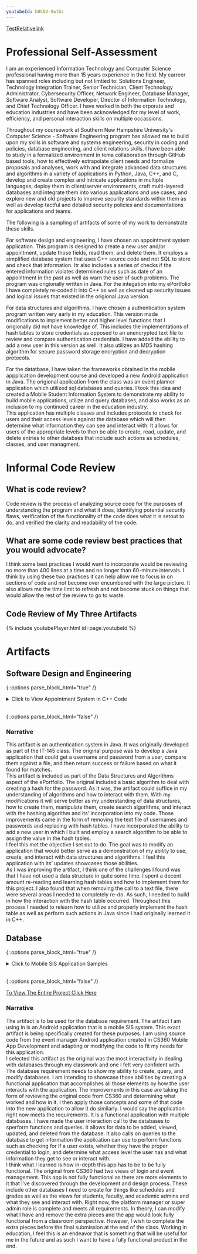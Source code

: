 ```yaml
---
youtubeId: b0CQV-9wtbs
---
```

[TestRelativelink](./MobileSIS)
# Professional Self-Assessment

I am an experienced Information Technology and Computer Science professional having more than 15 years experience in the field.  My carreer has spanned roles including 
but not limtied to: Solutions Engineer, Technology Integration Trainer, Senior Technician, Client Technology Administrator, Cybersecurity Officer, Network Engineer, 
Database Manager, Software Analyst, Software Developer, Director of Information Technology, and Chief Technology Officer. I have worked in both the orporate and 
education industries and have been acknowledged for my level of work, efficiency, and personal interaction skills on multiple occassions.

Throughout my coursework at Southern New Hampshire University's Computer Science - Software Engineering program has allowed me to build upon my skills in software and 
systems engineering, security in coding and policies, database engineering, and client relations skills. 
I have been able to study in a formalized environment in tema collaboration through GitHub based tools, how to effectively extrapolate client needs and formalize 
proposals and analyses, work with and integrate advanced data structures and algorithms in a variety of applications in Python, Java, C++, and C, develop and create 
complex and intricate applications in multiple languages, deploy them in client/server environments, craft multi-layered databases and integrate them into various 
applications and use cases, and explore new and old projects to improve security standards within them as well as develop tactful and detailed security policies and 
documentations for applications and teams. 

The following is a sampling of artifacts of some of my work to demonstrate these skills. 

For software design and engineering, I have chosen an appointment system application.  This program is designed to create a new user and/or appointment, update those 
fields, read them, and delete them.  It employs a simplified database system that uses C++ source code and not SQL to store and check that information.  Itr also 
includes a series of checks if the entered information violates determined rules such as date of an appointment in the past as well as warn the user of such problems. 
The program was origionally written in Java.  For the integation into my ePortfolio I have completely re-coded it into C++ as well as cleaned up security issues and 
logical issues that existed in the origional Java version.

For data structures and algorithms, I have chosen a authentication system program written very early in my education.  This version made modifications to implement 
better and higher level functions that I origionally did not have knowledge of.  This includes the implementations of hash tables to store credentials as opposed to an 
unencrypted text file to review and compare authentication credentials.  I have added the ability to add a new user in this version as well.  It also utilizes an MD5 
hashing algorithm for secure password storage encryption and decryption protocols. 

For the datatbase, I have taken the frameworks obtained in the mobile appplication development course and developed a new Android application in Java.  The origional 
application from the class was an event planner application which utilized sql databases and queries.  I took this idea and created a Mobile Student Information System 
to demonstrate my ability to build mobile applications, utilize and query databases, and also works as an inclusion to my continued career in the education industry.  
This application has multiple classes and includes protocols to check for users and their access levels against the database which will then determine what information 
they can see and interact with.  It allows for users of the appropriate levels to then be able to create, read, update, and delete entries to other databses that 
include such actions as schedules, classes, and user managment.  

# Informal Code Review 

## What is code review?

Code review is the process of analyzing source code for the purposes of understanding the program and what it does, identifying potential security flaws, verification of the functionality of the code does what it is setout to do, and verified the clarity and readability of the code.

## What are some code review best practices that you would advocate?

I think some best practices I would want to incorporate would be reviewing no more than 400 lines at a time and no longer than 60-minute intervals.  I think by using these two practices it can help allow me to focus in on sections of code and not become over encumbered with the large picture.  It also allows me the time limit to refresh and not become stuck on things that would allow the rest of the review to go to waste.

## Code Review of My Three Artifacts
{% include youtubePlayer.html id=page.youtubeId %}


# Artifacts

## Software Design and Engineering
{::options parse_block_html="true" /}
<details><summary markdown="span"> Click to View Appointment System in C++ Code</summary>
```cpp
// AppointmentService.cpp 
//

#include <iomanip>
#include <iostream>
#include <string>

#pragma warning(disable:4996);

//Arrays
long idNumbers[] = {220000001};
int appointmentDate[] = {01012023};
std::string appointmentDescription[] = {"This Is a Test"};

//Variable Declarations
int existingID = 0;
int dateOfNewAppointment = 0;
std::string descriptionOfNewAppointment;
int menuChoice = 0;
long idNumberOfNewAppointment = 0;

long CreateId()
{
    /*
    * Checks the ID Array
    * Creates a new ID number based on last entry
    * Adds it to the end of the array
    */
    int newIndex = sizeof(idNumbers) / sizeof(idNumbers[0]);  
    int lastIndex = newIndex - 1;                             
    long newId = idNumbers[lastIndex] + 1;                     
    idNumbers[newIndex] = newId;                                
    
    return idNumbers[newIndex];
}

int CreateDate()
{
   /*
   * Takes in a month, day and year
   * formats the day and month to a 2digit format
   * Verifies the day is in range of the associated month
   * formats the date to a mmddyyyy format
   */

    //Variables for This function 
    int month = 0;
    int day = 0;
    int year = 0;
    int formatDay = 0;
    int formatMonth = 0;
    int formatYear = 0;
    int switchMonth = 0;
    bool leapYear = false;
    std::string dayString;
    std::string monthString;
    std::string yearString;
    std::string fullDate;
    int date = 0;

    //Calulates the current date time
    std::time_t time = std::time(0);
    std::tm* nowTime = std::localtime(&time);

    /*
    * The following functions get the appointment date in chunks
    * This includes a year check to approve appointment not in the past
    *     */

    while (year < nowTime->tm_year + 1900)
    {
        std::cout << "Enter The year of the new appointment date in YYYY format: ";
        std::cin >> year;
        if (year < nowTime->tm_year + 1900)
        {
            std::cout << "ERROR: Year is in the past" << std::endl;
        }
    }

    
    while (month < 1 || month > 12) 
    {

        std::cout << "Enter the month of the appointment in number format(1-12): ";
        std::cin >> month;

        if (month < 1 || month > 12)
        {
            std::cout << "ERROR: Invalid Month number" << std::endl;
        }
    }
    
    while (day < 1 || day > 31)
    {
        std::cout << "Enter the day of the appointment in number format (1-31): ";
        std::cin >> day;
        if (day < 1 || day > 31)
        {
            std::cout << "ERROR: Invalid Day Number" << std::endl;
        }
    }

    //leap year check
    if (year % 4 == 0)
    {
        leapYear = true;
    }
    else
    {
        leapYear = false;
    }

    //format month to a 2-digit format
    if (month < 10)
    {
        formatMonth = ("%02d", month);
    }
    else
    {
        formatMonth = month;
    }

    //Loop to assign a value for a switch case statement
    if (month == (1 || 3 || 5 || 7 || 8 || 10 || 12))
    {
        switchMonth = 1;
    }
    else if (month == (4 || 6 || 9 || 11))
    {
        switchMonth = 2;
    }
    else if ((month == 2) && (leapYear = true))
    {
        switchMonth = 3;
    }
    else
    {
        switchMonth = 4;
    }

    //Check Day is in range of the given month
    switch (month) {
    case 1:
        if (day <= 31)
        {
            if (day < 10)
            {
                formatDay = ("%02d", day);
                break;
            }
            else
            {
                formatDay = day;
                break;
            }
        }
        else
        {
            std::cout << "Invalid Date Range" << std::endl;
            break;
        };
    case 2:
        if (day <= 30)
        {
            if (day < 10)
            {
                formatDay = ("%02d", day);
                break;
            }
            else
            {
                formatDay = day;
                break;
            }
        }
        else
        {
            std::cout << "Invalid Date Range" << std::endl;
            break;
        };
    case 3:
        if (day <= 29)
        {
            if (day < 10)
            {
                formatDay = ("%02d", day);
                break;
            }
            else
            {
                formatDay = day;
                break;
            }
        }
        else
        {
            std::cout << "Invalid Date Range" << std::endl;
            break;
        };

    case 4:
        if (day <= 28)
        {
            if (day < 10)
            {
                formatDay = ("%02d", day);
                break;
            }
            else
            {
                formatDay = day;
                break;
            }
        }
        else
        {
            std::cout << "Invalid Date Range" << std::endl;
            break;
        };
    }

    //Perform concactanation of the date values to a single date
    dayString = std::to_string(formatDay);
    monthString = std::to_string(formatMonth);
    yearString = std::to_string(formatYear);
    fullDate = monthString + dayString + yearString;
    date = stoi(fullDate);

    return date;
}

std::string CreateDescription() 
{
    /*
    * Function to store the description of the new appointment
    */
    std::string description;
    int count = 51;
    while (count > 50)
    {
        std::cout << "Enter the description of the appointment (50 Character Maximum): " << std::endl;
        std::cin >> description;
        if (description.length() > 50)
        {
            std::cout << "ERROR: Too Many Characters" << std::endl;
            count = description.length();
        }
        else
        {
            count = description.length();
        }

    }
    return description;

}

void AddAppointmentByID(long idNumber, int date, std::string description) 
{
    /*
    * Gets the index of the ID Number
    * Uses the same index across date and description arrays
    * Stores Values to arrays
    */

    long appointmentID = idNumber;
    int i = 0;

    int n = sizeof(idNumbers) / sizeof(idNumbers[0]);
    while (i < n)
    {
        if (idNumbers[i] == appointmentID)
        {
            break;
        }
        i++;
    }
    appointmentDate[i] = date;
    appointmentDescription[i] = description;

    std::cout << "Appointment Added" << std::endl;
}

void ViewAppointmentByID(long idNumber)
{
    /*
    * Gets the index of the ID Number
    * Uses the same index across date and description arrays
    * Prints the values stored at those points
    */

    long appointmentID = idNumber;
    int i = 0;

    int n = sizeof(idNumbers) / sizeof(idNumbers[0]);
    while (i < n)
    {
        if (idNumbers[i] == appointmentID)
        {
            break;
        }
        i++;
    }

    std::cout << idNumbers[i] << std::endl;
    std::cout << appointmentDate[i] << std::endl;
    std::cout << appointmentDescription[i] << std::endl;
}

void UpdateAppointmentByID(long idNumber, int newDate, std::string newDescription)
{
    /*
    * Gets the index of the ID Number
    * Uses the same index across date and description arrays
    * Stores the new values to the appropriate arrays
    */

    long appointmentID = idNumber;
    int i = 0;

    int n = sizeof(idNumbers) / sizeof(idNumbers[0]);
    while (i < n)
    {
        if (idNumbers[i] == appointmentID)
        {
            break;
        }
        i++;
    }
    appointmentDate[i] = newDate;
    appointmentDescription[i] = newDescription;

    std::cout << "Appointment Updated" << std::endl;
}

void DeleteAppointmentByID(long idNumber)
{
    /*
    * Gets the index of the ID Number
    * Uses the same index across date and description arrays
    * Deletes the index at those locations
    */

    long appointmentID = idNumber;
    int i = 0;

    int n = sizeof(idNumbers) / sizeof(idNumbers[0]);
    while (i < n)
    {
        if (idNumbers[i] == appointmentID)
        {
            break;
        }
        i++;
    }

    for (int j = i - 1; j < n; j++)
    {
        idNumbers[j] = idNumbers[j + 1];
        appointmentDate[j] = appointmentDate[j + 1];
        appointmentDescription[j] = appointmentDescription[j + 1];
    }
    n--;
}


int main()
{
    /*
    * Main Class
    * Produces a menu to let user choose an action
    * Action choice goes to a switch case to determine flow of processes
    * Program exits when choice is 5
    */   
    std::cout << "=====Appointment Service=====" << std::endl << std::endl;

    while (menuChoice != 5)
    {
        std::cout << "Enter the Menu Number of the Operation you would like to perform: " << std::endl;
        std::cout << "1. Create New Appointment" << std::endl;
        std::cout << "2. View an Appointment" << std::endl;
        std::cout << "3. Update an Existing Appointment" << std::endl;
        std::cout << "4. Delete an Existing Appointment" << std::endl;
        std::cout << "5. Exit and Quit" << std::endl << std::endl;

        std::cin >> menuChoice;
        std::cout << std::endl;

        switch (menuChoice)
        {
        case 1:
            idNumberOfNewAppointment = CreateId();
            dateOfNewAppointment = CreateDate();
            descriptionOfNewAppointment = CreateDescription();
            AddAppointmentByID(idNumberOfNewAppointment, dateOfNewAppointment, descriptionOfNewAppointment);
            break;

        case 2:
            std::cout << "Enter the appointment ID Number: ";
            std::cin >> existingID;
            ViewAppointmentByID(existingID);
            break;

        case 3:
            std::cout << "Enter the appointment ID Number: ";
            std::cin >> existingID;
            dateOfNewAppointment = CreateDate();
            descriptionOfNewAppointment = CreateDescription();
            UpdateAppointmentByID(existingID, dateOfNewAppointment,descriptionOfNewAppointment);
            break;

        case 4:
            std::cout << "Enter the appointment ID Number: ";
            std::cin >> existingID;
            DeleteAppointmentByID(existingID);
            break;
            
        case 5:
            std::cout << "Goodbye" << std::endl;
            break;
        }

    }

    std::cout << CreateId();
}
```
</details>
<br/>
{::options parse_block_html="false" /}


### Narrative
  This artifact was an appointment service application built as part of the final project of CS320.  The goal was to originally build a program that allowed a user to enter appointment details to create appointments as in a medical office setting.  
	This artifact enters my ePortfolio as part of the Software Design and Engineering aspect.  I chose this item as it was originally a more complex Java program relying on multiple class files and performing a variety methods and method checks to accomplish its’ tasks.  This would have served as a view of my abilities to work within the confines of the Java programming language, develop testing structures, and build a functional application that adheres to limitations of user requirements and books an appointment.  It also served as a proof of my ability to work off a prompt that served as a customer statement of work and be able to build the software from what they said.  The improvements in this case have been to clear up and automate some of the methods and checks utilized as well as convert the application to C++ from Java.
	As far as meeting the expected goal for this item, I would say I accomplished what I setout to do.  I took an existing java application that I wrote and converted to C++ and rebuilt it with more automations and optimizations to make it run smoother.  I think If I have more time at the end I may try to incorporate some of the other services that were part of the original project that I did not intend from the start.
	I think the biggest takeaway in this project was when I converted to C++.  My initial thought was to go line by line and converting to the languages syntax.  I later found out as I was doing it that this process would not really work.  As such I reviewed the Java version and determine what methods were used, what they did, and what the goal of them was.  Then took 



## Algorithm and Data Structure

{::options parse_block_html="true" /}

<details><summary markdown="span">Click to View Authentication System in Java Code</summary>
```java
import java.security.MessageDigest;
import java.security.NoSuchAlgorithmException;
import java.util.*;


public class AuthenticationSystem {

    /**
     * @param args the command line arguments
     */


    public static void main(String[] args) throws NoSuchAlgorithmException {

        //Declare variables, setup Scanner, and instance of hash table
        int userChoice = 0;
        String userName;
        String passWord;
        int loginAttempts = 0;
        int nextValue = 0;
        int foundValue = 0;
        boolean authenticationSuccess = false;
        Scanner readInput = new Scanner(System.in);
        Scanner scanner = new Scanner(System.in);

        //Define HashTables, enumeration instance, and default values
        Map<String, Integer> userTable = new Hashtable<String, Integer>();
        Map<String, Integer> passwordTable = new Hashtable<String, Integer>();
        Enumeration <String> enumerateKeys = ((Hashtable<String, Integer>) userTable).keys();
        userTable.put("TestUser",0);
        passwordTable.put("TestPassword",0);




        while (userChoice != 3) {
            //Login prompt
            System.out.println("Please Select a number from the list below:");
            System.out.println("1 : Login");
            System.out.println("2 : Create Account");
            System.out.println("3 : Exit");
            System.out.println(" ");
            userChoice = scanner.nextInt();

            if (userChoice == 1) {

                while (loginAttempts < 3) {
                    //Logging In
                    System.out.println("Please enter username: ");
                    userName = readInput.nextLine();
                    System.out.println("Please enter password");
                    passWord = readInput.nextLine();

                    //Convert Password to MD5 hash
                    String original = passWord;
                    MessageDigest md = MessageDigest.getInstance("MD5");
                    md.update(original.getBytes());
                    byte[] digest = md.digest();
                    StringBuilder sb = new StringBuilder();
                    for (byte b : digest) {
                        sb.append(String.format("%02x", b & 0xff));
                    }

                    /*
                    Checks for user in userTable
                    If found checks for password at same value in password table
                    if found then authenticates successfully
                     */
                    if (userTable.containsKey(userName) == true) {
                        foundValue = userTable.get(userName);

                        if(passwordTable.get(sb.toString())==foundValue)
                        {
                            authenticationSuccess = true;
                        }
                        else
                        {
                            authenticationSuccess = false;
                            System.out.println("Username Password Do Not Match");
                            loginAttempts =  loginAttempts + 1;
                        }

                    } else {
                        System.out.println("No User Found");
                    }

                    //Main Activity of Application
                    if (authenticationSuccess) {
                        System.out.println("Would you like to logout? Y/N");
                        String logChoice = readInput.nextLine();
                        if (logChoice.toUpperCase().charAt(0) == 'Y') {
                            System.out.println("Logged Off Successfully");
                            break;
                        } else {
                            authenticationSuccess = false;
                        }

                    }

                }
            } else if (userChoice == 2) {
                System.out.println("Please enter a new username: ");
                userName = readInput.nextLine();
                System.out.println("Please enter a new password");
                passWord = readInput.nextLine();

                //Convert Password to MD5 hash
                String original = passWord;
                MessageDigest md = MessageDigest.getInstance("MD5");
                md.update(original.getBytes());
                byte[] digest = md.digest();
                StringBuilder sb = new StringBuilder();
                for (byte b : digest) {
                    sb.append(String.format("%02x", b & 0xff));
                }

                /*
                Loops over keys until the end
                Stores the value each time
                */
                while(enumerateKeys.hasMoreElements()) {

                    String tempKey = ((String) (enumerateKeys.nextElement()));
                    nextValue = userTable.get(tempKey);
                }
                //Place new credentials into Hash Table
                userTable.put(userName, nextValue);
                passwordTable.put(sb.toString(), nextValue);
            }
            else if (userChoice == 3) {
                System.out.println("GoodBye");
            }

        }
    }

}
```

</details>
<br/>

{::options parse_block_html="false" /}

### Narrative
  This artifact is an authentication system in Java.  It was originally developed as part of the IT-145 class.  The original purpose was to develop a Java application that could get a username and password from a user, compare them against a file, and then return success or failure based on what it found for matches.  
	This artifact is included as part of the Data Structures and Algorithms aspect of the ePortfolio.  The original included a basic algorithm to deal with creating a hash for the password.  As it was, the artifact could suffice in my understanding of algorithms and how to interact with them.  With my modifications it will serve better as my understanding of data structures, how to create them, manipulate them, create search algorithms, and interact with the hashing algorithm and its’ incorporation into my code.  Those improvements came in the form of removing the text file of usernames and passwords and replacing with hash tables.  I have incorporated the ability to add a new user in which I built and employ a search algorithm to be able to assign the value in the hash tables.  
	I feel this met the objective I set out to do.  The goal was to modify an application that would better serve as a demonstration of my ability to use, create, and interact with data structures and algorithms.  I feel this application with its’ updates showcases those abilities.  
	As I was improving the artifact, I think one of the challenges I found was that I have not used a data structure in quite some time.  I spent a decent amount re-reading and learning hash tables and how to implement them for this project.  I also found that when removing the call to a text file, there were several areas I needed to completely re-do.  As such, I needed to build in how the interaction with the hash table occurred. Throughout this process I needed to relearn how to utilize and properly implement the hash table as well as perform such actions in Java since I had originally learned it in C++.


## Database
	

{::options parse_block_html="true" /}

<details><summary markdown="span">Click to Mobile SIS Application Samples</summary>




	<details><summary markdown="span">Click to Main Activity Java Code</summary>
	```java
	package com.chrisgollnick.mobilesis;

	import android.content.Intent;
	import android.support.v7.app.AppCompatActivity;
	import android.os.Bundle;
	import android.text.Editable;
	import android.text.TextWatcher;
	import android.view.View;
	import android.widget.Button;
	import android.widget.EditText;
	import android.widget.Toast;

	public class MainActivity extends AppCompatActivity {

		private EditText username;
		private EditText password;
		private Button loginButton;
		private Button register;
		public UserDB userdb;
		public String roleAccess;

		@Override
		protected void onCreate(Bundle savedInstanceState) {
			super.onCreate(savedInstanceState);
			setContentView(R.layout.activity_main);

			username = (EditText) findViewById(R.id.usernameLogin);
			password = (EditText) findViewById(R.id.passwordLogin);
			loginButton = (Button) findViewById((R.id.loginbutton));
			register = (Button) findViewById(R.id.adminbutton);
			loginButton.setEnabled(false);
			userdb= new UserDB(this);

			username.addTextChangedListener((new TextWatcher() {
				@Override
				public void beforeTextChanged(CharSequence u, int start, int count, int after) {

				}
				@Override
				public void onTextChanged(CharSequence u, int start, int before, int count) {

				}
				@Override
				public void afterTextChanged(Editable u) {
					if(u.toString().equals("")) {
						loginButton.setEnabled(false);
					} else {
						loginButton.setEnabled(true);
					}
				}
			}));

			loginButton.setOnClickListener(new View.OnClickListener() {
				@Override
				public void onClick(View v) {
					String user = username.getText().toString();
					String pass = password.getText().toString();

					if (user.equals("") || pass.equals("")) {
						Toast.makeText(MainActivity.this, "Enter All Fields", Toast.LENGTH_SHORT).show();
					}

					roleAccess = userdb.checkUserPasswordRole(user, pass);
					if (roleAccess == "INVALID") {
						Toast.makeText(MainActivity.this, "INVALID CREDENTIALS", Toast.LENGTH_LONG).show();
					} else if (roleAccess == "Student") {
						startActivity(new Intent(MainActivity.this, StudentView.class));
					} else if (roleAccess == "PlatformManager") {
						startActivity(new Intent(MainActivity.this, PMView.class));
					} else if (roleAccess == "Faculty") {
						startActivity(new Intent(MainActivity.this, FacultyView.class));
					} else if (roleAccess == "AcademicAdmin") {
						startActivity(new Intent(MainActivity.this, AcademicAdminView.class));
					} else {
						startActivity(new Intent(MainActivity.this, UhOhError.class));
					}
				}
			});

			register.setOnClickListener(new View.OnClickListener() {
				@Override
				public void onClick(View view) {
					startActivity(new Intent(MainActivity.this, RegisterAdmin.class));
				}
			});

		}
	}
	```

	</details>
	<br/>




	<details><summary markdown="span">Click to View User Management Code</summary>
	```java
	package com.chrisgollnick.mobilesis;

	import android.content.Intent;
	import android.support.v7.app.AppCompatActivity;
	import android.os.Bundle;
	import android.view.View;
	import android.widget.Button;
	import android.widget.EditText;
	import android.widget.ImageButton;
	import android.widget.RadioButton;
	import android.widget.Toast;

	public class UserManagement extends AppCompatActivity {

		private RadioButton create;
		private RadioButton update;
		private RadioButton view;
		private RadioButton delete;
		private EditText first;
		private EditText last;
		private EditText password;
		private EditText userid;
		private EditText username;
		private EditText role;
		private Button submit;
		private ImageButton homebutton;
		private int radio;
		public MainActivity main;
		public UserDB userdb;


		public void onRadioButtonClicked(View view) {
			boolean checked = ((RadioButton) view).isChecked();

			switch(view.getId()) {
				case R.id.adduser:
					if (checked)
						radio = 1;
					break;
				case R.id.viewuser:
					if(checked)
						radio = 2;
					break;
				case R.id.updateuser:
					if(checked)
						radio = 3;
					break;
				case R.id.deleteuser:
					if(checked)
						radio = 4;
					break;
			}
		}

		@Override
		protected void onCreate(Bundle savedInstanceState) {
			super.onCreate(savedInstanceState);
			setContentView(R.layout.activity_user_management);

			create = (RadioButton) findViewById(R.id.adduser);
			update = (RadioButton) findViewById(R.id.updateuser);
			view = (RadioButton)  findViewById(R.id.viewuser);
			delete = (RadioButton) findViewById(R.id.deleteuser);
			first = (EditText) findViewById(R.id.firstname);
			last = (EditText)  findViewById(R.id.lastname);
			password = (EditText) findViewById(R.id.password);
			userid = (EditText) findViewById(R.id.userid);
			username = (EditText) findViewById(R.id.username);
			role = (EditText) findViewById(R.id.role);
			submit = (Button) findViewById(R.id.submitbutton);
			homebutton = (ImageButton) findViewById(R.id.home);
			userdb = new UserDB(this);
			main = new MainActivity();


			submit.setOnClickListener(new View.OnClickListener() {
				@Override
				public void onClick(View view) {
					String firstname = first.getText().toString();
					String lastname = last.getText().toString();
					String upassword = password.getText().toString();
					String uname = username.getText().toString();
					String sID = userid.getText().toString();
					int id = Integer.parseInt(sID);
					String uRole = role.getText().toString();

					//Add User
					if(radio == 1) {
						boolean exist = userdb.checkUser(id);
						if(exist = false){
							boolean state = userdb.insertData(id,firstname, lastname, upassword, uRole);
							if(state = true) {
								Toast.makeText(UserManagement.this, "User Added", Toast.LENGTH_SHORT).show();
							} else {
								Toast.makeText(UserManagement.this, "User Not Added", Toast.LENGTH_SHORT).show();
							}
						} else {
							Toast.makeText(UserManagement.this, "User Already Exists", Toast.LENGTH_SHORT).show();
						}
						//View User
					} else if (radio == 2) {
						first.setText(userdb.GetfirstName(id));
						last.setText(userdb.GetlastName(id));
						role.setText(userdb.GetRole(id));
						username.setText(userdb.GetuserName(id));
					//Update User
					} else if(radio == 3) {

						if(uname != null || uname != "" ) {
							userdb.UpdateUserName(id, uname);
						}
						if(firstname != null || firstname != "") {
							userdb.UpdateFirstName(id, firstname);
						}
						if(lastname != null || lastname !="") {
							userdb.UpdateLastName(id, lastname);
						}
						if(upassword != null || upassword != "") {
							userdb.UpdatePassword(id, upassword);
						}
						if(uRole != null || uRole != "") {
							userdb.UpdateRole(id, uRole);
						}
						Toast.makeText(UserManagement.this, "Updates Complete", Toast.LENGTH_SHORT).show();
					}
					//delete user
					else if(radio == 4) {
						userdb.deleteUser(id);
						Toast.makeText(UserManagement.this, "User Deleted", Toast.LENGTH_SHORT).show();
					}



				}
			});

			homebutton.setOnClickListener(new View.OnClickListener() {
				@Override
				public void onClick(View view) {
					String roleaccess = main.roleAccess;
					if(roleaccess == "Platform Manager") {
						startActivity(new Intent(UserManagement.this, PMView.class));
					} else if (roleaccess == "Academic Admin") {
						startActivity(new Intent(UserManagement.this, AcademicAdminView.class));
					} else if (roleaccess == "Faculty") {
						startActivity(new Intent(UserManagement.this, FacultyView.class));
					} else if (roleaccess == "Student") {
						startActivity(new Intent(UserManagement.this, StudentView.class));
					}

				}
			});


		}


	}

	```

	</details>
	<br/>





	<details><summary markdown="span">Click to View User Database Code</summary>
	```java
	package com.chrisgollnick.mobilesis;

	import android.content.ContentValues;
	import android.content.Context;
	import android.database.Cursor;
	import android.database.sqlite.SQLiteDatabase;
	import android.database.sqlite.SQLiteOpenHelper;
	import android.nfc.Tag;
	import android.support.v4.content.res.TypedArrayUtils;
	import android.util.Log;

	public class UserDB extends SQLiteOpenHelper {
		public static final String DATABASE_NAME = "users.db";
		public static final int VERSION = 1;


		public UserDB(Context context) {
			super(context, DATABASE_NAME, null, 1);
		}

		public static final class UsersTable {
			public static final String TABLE_NAME = "users_table";
			public static final String COL_1 = "_id";
			public static final String COL_2 = "USERNAME";
			public static final String COL_3 = "PASSWORD";
			public static final String COL_4 = "ROLE";
			public static final String COL_5 = "FIRSTNAME";
			public static final String COL_6 = "LASTNAME";

		}

		@Override
		public void onCreate(SQLiteDatabase db) {
			db.execSQL("create table " + UsersTable.TABLE_NAME + " (" +
					UsersTable.COL_1 + " INTEGER primary key, " +
					UsersTable.COL_2 + " TEXT, " +
					UsersTable.COL_3 + " TEXT, " +
					UsersTable.COL_4 + " TEXT, " +
					UsersTable.COL_5 + " TEXT, " +
					UsersTable.COL_6 + " TEXT) ");
		}

		@Override
		public void onUpgrade(SQLiteDatabase db, int oldVersion,
							  int newVersion) {
			db.execSQL("drop table if exists " + UsersTable.TABLE_NAME);
			onCreate(db);
		}




		/*
		* ***********************
		* Authentication Methods
		* ***********************
		* */
		//Method to check for username and password combinations for authentication

		public String checkUserPasswordRole(String username, String password) {

			String role ="";
			SQLiteDatabase db = getReadableDatabase();
			String sql = "Select * From " + UsersTable.TABLE_NAME + " where username = ? and password = ?";
			Cursor cursorUP = db.rawQuery(sql, new String[]{username, password});
			if (cursorUP.getCount() > 0) {
				boolean auth = true;
				if(cursorUP.moveToFirst()) {
					do {
						role = cursorUP.getString(4);
					} while (cursorUP.moveToNext());

				}

			} else {
				boolean auth = false;
				role = "INVALID";
			}
			return role;
		}

		/*
		* **********************
		* Creation Data Methods
		* **********************
		* */

		//Method to add to database
		public boolean insertData(Integer id, String firstName, String lastName, String password, String role) {
			SQLiteDatabase db = getWritableDatabase();

			char firstletter = firstName.charAt(0);
			String letter = String.valueOf(firstletter);
			String username = letter + lastName;

			ContentValues contentValues = new ContentValues();
			contentValues.put(UsersTable.COL_1, id);
			contentValues.put(UsersTable.COL_2, username);
			contentValues.put(UsersTable.COL_3, password);
			contentValues.put(UsersTable.COL_4, role);
			contentValues.put(UsersTable.COL_5, firstName);
			contentValues.put(UsersTable.COL_6, lastName);


			long result = db.insert(UsersTable.TABLE_NAME, null, contentValues);
			if (result == -1) {
				return false;
			} else {
				return true;
			}
		}

		//Method to check for user ID existence
		public boolean checkUser(int id) {
			SQLiteDatabase db = getReadableDatabase();
			Cursor cursorUser = db.rawQuery("SELECT * FROM " + UsersTable.TABLE_NAME + " WHERE id = ?", new String[]{Integer.toString(id)});
			if (cursorUser.getCount() > 0) {
				return true;
			} else {
				return false;
			}
		}

		public boolean CheckAdminRegisterCode (String code) {
			boolean found = false;
			String[] codes = {"YA9Z6MBPNJYP","W8X6ZBKUGXP7","9V76SY6F7RYG",
					"N974QGDYFW78","RXZQ7SYDMY8E","94H9UU664U4R",
					"3WKM2Y8EP8YE","C9BG2F9QPY44","SY5PJQFDEYMP",
					"QX3HX3NBDA3N","Z4QGDBZFYC3W","KA6RM84HAN2B","29Y96UT2B2RH",
					"H74LR8Y6P5ZM","BF2LUJXQ6VJH","VBDQPJ3KEU7A",
					"SJWMMUNP39LD","HHHA68M53988","5ABVSFLJYATD",
					"9FK62S25WLC9"};
			for(int i = 0; i < 19; i++) {
				if(codes[i] == code) {
					found = true;
					break;
				} else {
					found = false;
				}
			}
			return found;
		}


		/*
		*****************************
		* Get/View The Data Methods
		* ***************************
		* */
		//get firstname
		public String GetfirstName(int ID) {
			String fname = "";
			SQLiteDatabase db = this.getReadableDatabase();
			Cursor cursor = db.rawQuery("Select * From " + UsersTable.TABLE_NAME + " Where id = ?", new String[] {Integer.toString(ID)});
			if (cursor.moveToFirst()) {
				do {
					fname = cursor.getString(5);
				} while (cursor.moveToNext());
			}
			cursor.close();
			return fname;
		}
		//get lastname
		public String GetlastName(int ID) {
			String lname = "";
			SQLiteDatabase db = this.getReadableDatabase();
			Cursor cursor = db.rawQuery("Select * From " + UsersTable.TABLE_NAME + " Where id = ?", new String[] {Integer.toString(ID)});
			if (cursor.moveToFirst()) {
				do {
					lname = cursor.getString(6);
				} while (cursor.moveToNext());
			}
			cursor.close();
			return lname;
		}

		//get username
		public String GetuserName(int ID) {
			String uname = "";
			SQLiteDatabase db = this.getReadableDatabase();
			Cursor cursor = db.rawQuery("Select * From " + UsersTable.TABLE_NAME + " Where id = ?", new String[] {Integer.toString(ID)});
			if (cursor.moveToFirst()) {
				do {
					uname = cursor.getString(2);
				} while (cursor.moveToNext());
			}
			cursor.close();
			return uname;
		}

		//get role
		public String GetRole(int ID) {
			String role = "";
			SQLiteDatabase db = this.getReadableDatabase();
			Cursor cursor = db.rawQuery("Select * From " + UsersTable.TABLE_NAME + " Where id = ?", new String[] {Integer.toString(ID)});
			if (cursor.moveToFirst()) {
				do {
					role = cursor.getString(5);
				} while (cursor.moveToNext());
			}
			cursor.close();
			return role;
		}

		/*
		************************
		* Update Data Methods
		* **********************
		* */
		public boolean UpdateFirstName (int ID, String firstName) {
			SQLiteDatabase db = getWritableDatabase();
			ContentValues values = new ContentValues();
			values.put(UsersTable.COL_5, firstName);
			int rowsUpdated = db.update(UsersTable.TABLE_NAME, values, "_id = ?", new String[] {Integer.toString(ID)});
			return rowsUpdated > 0;
		}
		public boolean UpdateLastName (int ID, String lastName) {
			SQLiteDatabase db = getWritableDatabase();
			ContentValues values = new ContentValues();
			values.put(UsersTable.COL_6, lastName);
			int rowsUpdated = db.update(UsersTable.TABLE_NAME, values, "_id = ?", new String[] {Integer.toString(ID)});
			return rowsUpdated > 0;
		}
		public boolean UpdateUserName (int ID, String userName) {
			SQLiteDatabase db = getWritableDatabase();
			ContentValues values = new ContentValues();
			values.put(UsersTable.COL_2, userName);
			int rowsUpdated = db.update(UsersTable.TABLE_NAME, values, "_id = ?", new String[] {Integer.toString(ID)});
			return rowsUpdated > 0;
		}
		public boolean UpdatePassword (int ID, String password) {
			SQLiteDatabase db = getWritableDatabase();
			ContentValues values = new ContentValues();
			values.put(UsersTable.COL_3, password);
			int rowsUpdated = db.update(UsersTable.TABLE_NAME, values, "_id = ?", new String[] {Integer.toString(ID)});
			return rowsUpdated > 0;
		}
		public boolean UpdateRole (int ID, String role) {
			SQLiteDatabase db = getWritableDatabase();
			ContentValues values = new ContentValues();
			values.put(UsersTable.COL_4, role);
			int rowsUpdated = db.update(UsersTable.TABLE_NAME, values, "_id = ?", new String[] {Integer.toString(ID)});
			return rowsUpdated > 0;
		}

		/*
		 * *****************
		 * Delete by ID
		 * *****************
		 * */
		public boolean deleteUser(int id) {
			SQLiteDatabase db = getWritableDatabase();
			int rowsDeleted = db.delete(UsersTable.TABLE_NAME, UsersTable.COL_1 + " = ?",
					new String[] { Integer.toString(id) });
			return rowsDeleted > 0;
		}

	}
	```
	</details>
	<br/>

</details>
<br/>

{::options parse_block_html="false" /}

[To View The Entire Project Click Here](./MobileSIS/main)	

### Narrative
  The artifact is to be used for the database requirement.  The artifact I am using in is an Android application that is a mobile SIS system.  This exact artifact is being specifically created for these purposes.  I am using source code from the event manager Android application created in CS360 Mobile App Development and adapting or modifying the code to fit my needs for this application.  
	I selected this artifact as the original was the most interactivity in dealing with databases through my classwork and one I felt very confident with.  The database requirement needs to show my ability to create, query, and modify databases.  I am intending to showcase those abilities by creating a functional application that accomplishes all those elements by how the user interacts with the application.  The improvements in this case are taking the form of reviewing the original code from CS360 and determining what worked and how in it.  I then apply those concepts and some of that code into the new application to allow it do similarly. 
	I would say the application right now meets the requirements.  It is a functional application with multiple databases.  I have made the user interaction call to the databases to sperform functions and queries.  It allows for data to be added, viewed, updated, and deleted from the database.  It also calls on queries to the database to get information the application can use to perform functions such as checking for if a user exists, whether they have the proper credential to login, and determine what access level the user has and what information they get to see or interact with.  
I think what I learned is how in-depth this app has to be to be fully functional.  The original from CS360 had two views of login and event management.  This app is not fully functional as there are more elements to it that I’ve discovered through the development and design process. These include other databases I need to create for things like schedules and grades as well as the views for students, faculty, and academic admins and what they see and interact with.  Right now, the platform manager or super admin role is complete and meets all requirements.  In theory, I can modify what I have and remove the extra pieces and the app would look fully functional from a classroom perspective.  However, I wish to complete the extra pieces before the final submission at the end of the class.  Working in education, I feel this is an endeavor that is something that will be useful for me in the future and as such I want to have a fully functional product in the end. 
	



